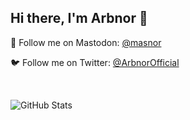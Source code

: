 ## Hi there, I'm Arbnor 👋

🐘 Follow me on Mastodon: <a rel="me" href="https://mas.to/@masnor">@masnor</a>

🐦 Follow me on Twitter: <a rel="me" href="https://twitter.com/ArbnorOfficial">@ArbnorOfficial</a>

&nbsp;

![GitHub Stats](https://github-readme-stats.vercel.app/api?username=codenor&theme=radical)

